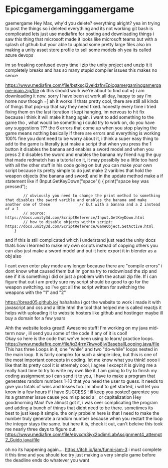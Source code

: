 # Epicgamergaminggamergame
gaemergame
Hey Max, why'd you delete? everything alright?
yea im trying to post the things so i deleted everything and its not working git bash is complicated lets just use mediafire for posting and downloading things i saw this thing that microsoft made it looks like microsoft teams but with a splash of github but your able to upload some pretty large files also im making a unity asset store profile to sell some models 
oh yea its called azure devops

im so freaking confused every time i zip the unity project and unzip it it completely breaks and has so many stupid compiler issues this makes no sence

https://www.mediafire.com/file/bstkscj3veldzfn/Epicgamergaminggamergame-main.zip/file
ok this should work
we're about to find out =} i am downloading it now. sorry I have been at work all day, happy to say i'm home now though  =]
ah it works !! thats pretty cool, there are still all kinds of things that pop-up that say they need fixed. honestly every time i tried fixing them on the last 
iteration it kept hanging. im nervous to hit fix because i think it will make it hang again. i want to add something to the game tho , what would be something i could 
try to work on, do you have any suggestions ???
the 6 errors that come up when you stop playing the game means nothing basically if there are errors and everything is working 100% fine you dont need to be worry about it, i think a super easy thing to add to the game is literally just make a script that when you press the 1 button it disables the banana and enables a sword model and when you press 2 it disables the sword and enables the banana my friend rug the guy that made redmatch has a tutorial on it, it may possiblly be a little too hard with all the other stuff in his code going on but you can make your own script because its pretty simple to do just make 2 varibles that hold the weapon objects (the banana and sword) and in the update method make a if statement like 
if (Input.GetKeyDown("space"))
        {
            print("space key was pressed");
            
            // obviously you need to change the print method to something that disables the sword varible and enables the banana and make another one of these             // but with a banana and a 2 instead of a 1 
            // source: https://docs.unity3d.com/ScriptReference/Input.GetKeyDown.html
            // how to disable objects within script: https://docs.unity3d.com/ScriptReference/GameObject.SetActive.html
        }
        
and if this is still complicated which i understand just read the unity docs thats how i learned to make my own scripts instead of copying others
you can also just make a sword model and put it here export it in blender as a obj also 
                                                     
                                                     
I cant even enter play mode any longer because there are "compile errors" i dont know what caused them but im gonna try to redownload the zip and see if 
it is something i did or just a problem with the actual zip file. If i can figure that out i am pretty sure my script should be good to go for the 
weapon switching.
so i've got all the script written for switching the weapons with the "1" and "2"

https://bread05.github.io/ hahahaha i got the website to work i made it with javascript and css and a little html the tool that helped me is called reactjs it helps with uploading it to website hosters like github and hostinger maybe ill buy a domain for a few years

Ahh the website looks great!! Awesome stuff! I'm working on my java mid-term now , ill send you some of the code if any of it is cool!  
Okay so here is the code that we've been using to learn/ practice loops. https://www.mediafire.com/file/iq34rrn7kwvo8jv/BaseballLooping.java/file 
This has three Loops in it,  one "while" and two "do-while" loops nested in the main loop. It is fairly complex for such a simple idea, but this is one of the most
important concepts in coding. let me know what you think!
oooo i like that its pretty cool 
it is etremely cool, i agree ! except it is giving me a really hard time to try to write my own like it. I am going to try to finish my coding assignment so i can send
it to you, i have to make a program that generates random numbers 1-10 that you need the user to guess. it needs to give you totals of wins and losses too. im about to
get started, i will let you know in a few hours if i have SUCCESS ! ill keep you posted!
garentee you its a grammer issue cause you misplaced a _ or capitalization
Hey goodmorning Max! I've almost got it, i was over complicating the program and adding a bunch of things that didnt need to be there. sometimes its best to just keep 
it simple. the only probelm here is that I need to make the number truly generate a random number because when you restart the loop the integer stays the same.
but here it is, check it out, can't beleive this took me nearly three days to figure out. 
https://www.mediafire.com/file/ebvxdn3iyx2odim/LabAssignment4_attempt2_Guido.java/file

oh no its happening again.... https://itch.io/jam/funni-jam-3 i must complete it this time and you should too try just making a very simple game before the deadline ends do whatever you want
